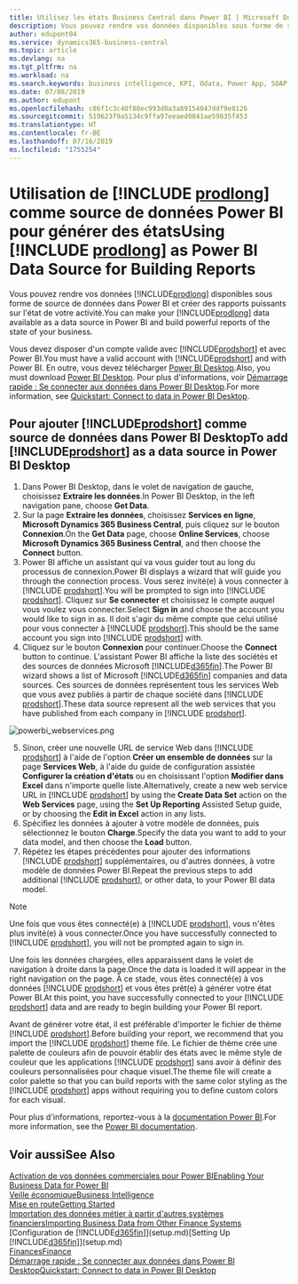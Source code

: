 ```yaml
---
title: Utilisez les états Business Central dans Power BI | Microsoft Docs
description: Vous pouvez rendre vos données disponibles sous forme de source de données dans Power BI et créer des rapports puissants sur l'état de votre activité.
author: edupont04
ms.service: dynamics365-business-central
ms.topic: article
ms.devlang: na
ms.tgt_pltfrm: na
ms.workload: na
ms.search.keywords: business intelligence, KPI, Odata, Power App, SOAP, analysis
ms.date: 07/08/2019
ms.author: edupont
ms.openlocfilehash: c86f1c3c40f80ec993d0a3a89154047ddf9e8126
ms.sourcegitcommit: 519623f9a5134c9ffa97eeaed0841ae59835f453
ms.translationtype: HT
ms.contentlocale: fr-BE
ms.lasthandoff: 07/16/2019
ms.locfileid: "1755254"
---
```

# <a name="using-include-prodlongincludesprodlongmd-as-power-bi-data-source-for-building-reports"></a><span data-ttu-id="93dfe-103">Utilisation de [!INCLUDE [prodlong](includes/prodlong.md)] comme source de données Power BI pour générer des états</span><span class="sxs-lookup"><span data-stu-id="93dfe-103">Using [!INCLUDE [prodlong](includes/prodlong.md)] as Power BI Data Source for Building Reports</span></span>

<span data-ttu-id="93dfe-104">Vous pouvez rendre vos données [!INCLUDE[prodlong](includes/prodlong.md)] disponibles sous forme de source de données dans Power BI et créer des rapports puissants sur l'état de votre activité.</span><span class="sxs-lookup"><span data-stu-id="93dfe-104">You can make your [!INCLUDE[prodlong](includes/prodlong.md)] data available as a data source in Power BI and build powerful reports of the state of your business.</span></span>  

<span data-ttu-id="93dfe-105">Vous devez disposer d'un compte valide avec [!INCLUDE[prodshort](includes/prodshort.md)] et avec Power BI.</span><span class="sxs-lookup"><span data-stu-id="93dfe-105">You must have a valid account with [!INCLUDE[prodshort](includes/prodshort.md)] and with Power BI.</span></span> <span data-ttu-id="93dfe-106">En outre, vous devez télécharger [Power BI Desktop](https://powerbi.microsoft.com/en-us/desktop/).</span><span class="sxs-lookup"><span data-stu-id="93dfe-106">Also, you must download [Power BI Desktop](https://powerbi.microsoft.com/en-us/desktop/).</span></span> <span data-ttu-id="93dfe-107">Pour plus d'informations, voir [Démarrage rapide : Se connecter aux données dans Power BI Desktop](/power-bi/desktop-quickstart-connect-to-data).</span><span class="sxs-lookup"><span data-stu-id="93dfe-107">For more information, see [Quickstart: Connect to data in Power BI Desktop](/power-bi/desktop-quickstart-connect-to-data).</span></span>  

## <a name="to-add-includeprodshortincludesprodshortmd-as-a-data-source-in-power-bi-desktop"></a><span data-ttu-id="93dfe-108">Pour ajouter [!INCLUDE[prodshort](includes/prodshort.md)] comme source de données dans Power BI Desktop</span><span class="sxs-lookup"><span data-stu-id="93dfe-108">To add [!INCLUDE[prodshort](includes/prodshort.md)] as a data source in Power BI Desktop</span></span>

1. <span data-ttu-id="93dfe-109">Dans Power BI Desktop, dans le volet de navigation de gauche, choisissez **Extraire les données**.</span><span class="sxs-lookup"><span data-stu-id="93dfe-109">In Power BI Desktop, in the left navigation pane, choose **Get Data**.</span></span>
2. <span data-ttu-id="93dfe-110">Sur la page **Extraire les données**, choisissez **Services en ligne**, **Microsoft Dynamics 365 Business Central**, puis cliquez sur le bouton **Connexion**.</span><span class="sxs-lookup"><span data-stu-id="93dfe-110">On the **Get Data** page, choose **Online Services**, choose **Microsoft Dynamics 365 Business Central**, and then choose the **Connect** button.</span></span>
3. <span data-ttu-id="93dfe-111">Power BI affiche un assistant qui va vous guider tout au long du processus de connexion.</span><span class="sxs-lookup"><span data-stu-id="93dfe-111">Power BI displays a wizard that will guide you through the connection process.</span></span> <span data-ttu-id="93dfe-112">Vous serez invité(e) à vous connecter à [!INCLUDE [prodshort](includes/prodshort.md)].</span><span class="sxs-lookup"><span data-stu-id="93dfe-112">You will be prompted to sign into [!INCLUDE [prodshort](includes/prodshort.md)].</span></span> <span data-ttu-id="93dfe-113">Cliquez sur **Se connecter** et choisissez le compte auquel vous voulez vous connecter.</span><span class="sxs-lookup"><span data-stu-id="93dfe-113">Select **Sign in** and choose the account you would like to sign in as.</span></span> <span data-ttu-id="93dfe-114">Il doit s'agir du même compte que celui utilisé pour vous connecter à [!INCLUDE [prodshort](includes/prodshort.md)].</span><span class="sxs-lookup"><span data-stu-id="93dfe-114">This should be the same account you sign into [!INCLUDE [prodshort](includes/prodshort.md)] with.</span></span>
4. <span data-ttu-id="93dfe-115">Cliquez sur le bouton **Connexion** pour continuer.</span><span class="sxs-lookup"><span data-stu-id="93dfe-115">Choose the **Connect** button to continue.</span></span> <span data-ttu-id="93dfe-116">L'assistant Power BI affiche la liste des sociétés et des sources de données Microsoft [!INCLUDE[d365fin](includes/d365fin_md.md)].</span><span class="sxs-lookup"><span data-stu-id="93dfe-116">The Power BI wizard shows a list of Microsoft [!INCLUDE[d365fin](includes/d365fin_md.md)] companies and data sources.</span></span> <span data-ttu-id="93dfe-117">Ces sources de données représentent tous les services Web que vous avez publiés à partir de chaque société dans [!INCLUDE [prodshort](includes/prodshort.md)].</span><span class="sxs-lookup"><span data-stu-id="93dfe-117">These data source represent all the web services that you have published from each company in [!INCLUDE [prodshort](includes/prodshort.md)].</span></span>

  ![powerbi_webservices.png](media/across-how-use-financials-data-source-powerbi/powerbi_webservices.png)

5. <span data-ttu-id="93dfe-119">Sinon, créer une nouvelle URL de service Web dans [!INCLUDE [prodshort](includes/prodshort.md)] à l'aide de l'option **Créer un ensemble de données** sur la page **Services Web**, à l'aide du guide de configuration assistée **Configurer la création d'états** ou en choisissant l'option **Modifier dans Excel** dans n'importe quelle liste.</span><span class="sxs-lookup"><span data-stu-id="93dfe-119">Alternatively, create a new web service URL in [!INCLUDE [prodshort](includes/prodshort.md)] by using the **Create Data Set** action on the **Web Services** page, using the **Set Up Reporting** Assisted Setup guide, or by choosing the **Edit in Excel** action in any lists.</span></span>
6. <span data-ttu-id="93dfe-120">Spécifiez les données à ajouter à votre modèle de données, puis sélectionnez le bouton **Charge**.</span><span class="sxs-lookup"><span data-stu-id="93dfe-120">Specify the data you want to add to your data model, and then choose the **Load** button.</span></span>
7. <span data-ttu-id="93dfe-121">Répétez les étapes précédentes pour ajouter des informations [!INCLUDE [prodshort](includes/prodshort.md)] supplémentaires, ou d'autres données, à votre modèle de données Power BI.</span><span class="sxs-lookup"><span data-stu-id="93dfe-121">Repeat the previous steps to add additional [!INCLUDE [prodshort](includes/prodshort.md)], or other data, to your Power BI data model.</span></span>

> [!NOTE]  
> <span data-ttu-id="93dfe-122">Une fois que vous êtes connecté(e) à [!INCLUDE [prodshort](includes/prodshort.md)], vous n'êtes plus invité(e) à vous connecter.</span><span class="sxs-lookup"><span data-stu-id="93dfe-122">Once you have successfully connected to [!INCLUDE [prodshort](includes/prodshort.md)], you will not be prompted again to sign in.</span></span>

<span data-ttu-id="93dfe-123">Une fois les données chargées, elles apparaissent dans le volet de navigation à droite dans la page.</span><span class="sxs-lookup"><span data-stu-id="93dfe-123">Once the data is loaded it will appear in the right navigation on the page.</span></span> <span data-ttu-id="93dfe-124">À ce stade, vous êtes connecté(e) à vos données [!INCLUDE [prodshort](includes/prodshort.md)] et vous êtes prêt(e) à générer votre état Power BI.</span><span class="sxs-lookup"><span data-stu-id="93dfe-124">At this point, you have successfully connected to your [!INCLUDE [prodshort](includes/prodshort.md)] data and are ready to begin building your Power BI report.</span></span>  

<span data-ttu-id="93dfe-125">Avant de générer votre état, il est préférable d'importer le fichier de thème [!INCLUDE [prodshort](includes/prodshort.md)].</span><span class="sxs-lookup"><span data-stu-id="93dfe-125">Before building your report, we recommend that you import the [!INCLUDE [prodshort](includes/prodshort.md)] theme file.</span></span>  <span data-ttu-id="93dfe-126">Le fichier de thème crée une palette de couleurs afin de pouvoir établir des états avec le même style de couleur que les applications [!INCLUDE [prodshort](includes/prodshort.md)] sans avoir à définir des couleurs personnalisées pour chaque visuel.</span><span class="sxs-lookup"><span data-stu-id="93dfe-126">The theme file will create a color palette so that you can build reports with the same color styling as the [!INCLUDE [prodshort](includes/prodshort.md)] apps without requiring you to define custom colors for each visual.</span></span>

<span data-ttu-id="93dfe-127">Pour plus d'informations, reportez-vous à la [documentation Power BI](/power-bi/consumer/power-bi-consumer-landing/).</span><span class="sxs-lookup"><span data-stu-id="93dfe-127">For more information, see the [Power BI documentation](/power-bi/consumer/power-bi-consumer-landing/).</span></span>

## <a name="see-also"></a><span data-ttu-id="93dfe-128">Voir aussi</span><span class="sxs-lookup"><span data-stu-id="93dfe-128">See Also</span></span>

[<span data-ttu-id="93dfe-129">Activation de vos données commerciales pour Power BI</span><span class="sxs-lookup"><span data-stu-id="93dfe-129">Enabling Your Business Data for Power BI</span></span>](admin-powerbi.md)  
[<span data-ttu-id="93dfe-130">Veille économique</span><span class="sxs-lookup"><span data-stu-id="93dfe-130">Business Intelligence</span></span>](bi.md)  
[<span data-ttu-id="93dfe-131">Mise en route</span><span class="sxs-lookup"><span data-stu-id="93dfe-131">Getting Started</span></span>](product-get-started.md)  
[<span data-ttu-id="93dfe-132">Importation des données métier à partir d'autres systèmes financiers</span><span class="sxs-lookup"><span data-stu-id="93dfe-132">Importing Business Data from Other Finance Systems</span></span>](across-import-data-configuration-packages.md)  
<span data-ttu-id="93dfe-133">[Configuration de [!INCLUDE[d365fin](includes/d365fin_md.md)]](setup.md)</span><span class="sxs-lookup"><span data-stu-id="93dfe-133">[Setting Up [!INCLUDE[d365fin](includes/d365fin_md.md)]](setup.md)</span></span>  
[<span data-ttu-id="93dfe-134">Finances</span><span class="sxs-lookup"><span data-stu-id="93dfe-134">Finance</span></span>](finance.md)  
[<span data-ttu-id="93dfe-135">Démarrage rapide : Se connecter aux données dans Power BI Desktop</span><span class="sxs-lookup"><span data-stu-id="93dfe-135">Quickstart: Connect to data in Power BI Desktop</span></span>](/power-bi/desktop-quickstart-connect-to-data)  
